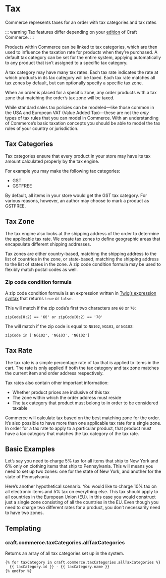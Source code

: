 # Tax

Commerce represents taxes for an order with tax categories and tax rates.

::: warning
Tax features differ depending on your [edition](editions.md) of Craft Commerce.
:::

Products within Commerce can be linked to tax categories, which are then used to influence the taxation rate for products when they’re purchased. A default tax category can be set for the entire system, applying automatically to any product that isn’t assigned to a specific tax category.

A tax category may have many tax rates. Each tax rate indicates the rate at which products in its tax category will be taxed. Each tax rate matches all tax zones by default, but can optionally specify a specific tax zone.

When an order is placed for a specific zone, any order products with a tax zone that matching the order’s tax zone will be taxed.

While standard sales tax policies can be modeled—like those common in the USA and European VAT (Value Added Tax)—these are not the _only_ types of tax rules that you can model in Commerce. With an understanding of Commerce’s basic taxation concepts you should be able to model the tax rules of your country or jurisdiction.

## Tax Categories

Tax categories ensure that every product in your store may have its tax amount calculated properly by the tax engine.

For example you may make the following tax categories:

- GST
- GSTFREE

By default, all items in your store would get the GST tax category. For various reasons, however, an author may choose to mark a product as GSTFREE.

## Tax Zone

The tax engine also looks at the shipping address of the order to determine the applicable tax rate. We create tax zones to define geographic areas that encapsulate different shipping addresses.

Tax zones are either country-based, matching the shipping address to the list of countries in the zone, or state-based, matching the shipping address to the list of states in the zone. A zip code condition formula may be used to flexibly match postal codes as well.

### Zip code condition formula

A zip code condition formula is an expression written in [Twig’s expression syntax](https://twig.symfony.com/doc/2.x/templates.html#expressions) that returns `true` or `false`.

This will match if the zip code’s first two characters are `60` or `70`:

```
zipCode[0:2] == '60' or zipCode[0:2] == '70'
```

The will match if the zip code is equal to `NG102`, `NG103`, or `NG102`:

```
zipCode in ['NG102', 'NG103', 'NG102']
```

## Tax Rate

The tax rate is a simple percentage rate of tax that is applied to items in the cart. The rate is only applied if both the tax category and tax zone matches the current item and order address respectively.

Tax rates also contain other important information:

- Whether product prices are inclusive of this tax
- The zone within which the order address must reside
- The tax category that product must belong to in order to be considered taxable

Commerce will calculate tax based on the best matching zone for the order. It’s also possible to have more than one applicable tax rate for a single zone. In order for a tax rate to apply to a particular product, that product must have a tax category that matches the tax category of the tax rate.

## Basic Examples

Let’s say you need to charge 5% tax for all items that ship to New York and 6% only on clothing items that ship to Pennsylvania. This will means you need to set up two zones: one for the state of New York, and another for the state of Pennsylvania.

Here’s another hypothetical scenario. You would like to charge 10% tax on all electronic items and 5% tax on everything else. This tax should apply to all countries in the European Union (EU). In this case you would construct just a single zone consisting of all the countries in the EU. Even though you need to charge two different rates for a product, you don’t necessarily need to have two zones.

## Templating

### craft.commerce.taxCategories.allTaxCategories

Returns an array of all tax categories set up in the system.

```twig
{% for taxCategory in craft.commerce.taxCategories.allTaxCategories %}
  {{ taxCategory.id }} - {{ taxCategory.name }}
{% endfor %}
```
